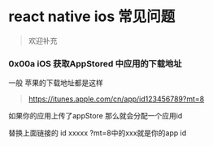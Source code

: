 # react native ios 常见问题
> 欢迎补充

### 0x00a iOS 获取AppStored 中应用的下载地址

一般 苹果的下载地址都是这样

> https://itunes.apple.com/cn/app/id123456789?mt=8

如果你的应用上传了appStore 那么就会分配一个应用id

替换上面链接的 id xxxxx ?mt=8中的xxx就是你的app id